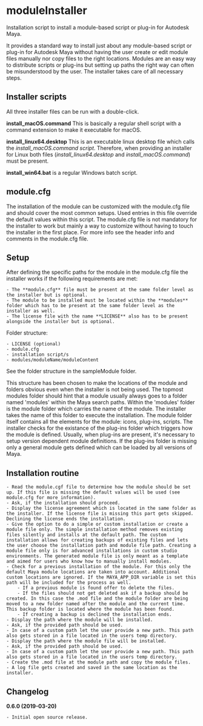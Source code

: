 # moduleInstaller
Installation script to install a module-based script or plug-in for Autodesk Maya.

It provides a standard way to install just about any module-based script or plug-in for Autodesk Maya without having the user create or edit module files manually nor copy files to the right locations. Modules are an easy way to distribute scripts or plug-ins but setting up paths the right way can often be misunderstood by the user. The installer takes care of all necessary steps.

## Installer scripts
All three installer files can be run with a double-click.

**install_macOS.command**
This is basically a regular shell script with a command extension to make it executable for macOS.

**install_linux64.desktop**
This is an executable linux desktop file which calls the _install_macOS.command script_. Therefore, when providing an installer for Linux both files (_install_linux64.desktop_ and _install_macOS.command_) must be present.

**install_win64.bat** is a regular Windows batch script.

## module.cfg
The installation of the module can be customized with the module.cfg file and should cover the most common setups. Used entries in this file override the default values within this script. The module.cfg file is not mandatory for the installer to work but mainly a way to customize without having to touch the installer in the first place. For more info see the header info and comments in the module.cfg file.

## Setup
After defining the specific paths for the module in the module.cfg file the installer works if the following requirements are met:

    - The **module.cfg** file must be present at the same folder level as the installer but is optional.
    - The module to be installed must be located within the **modules** folder which has to be present at the same folder level as the installer as well.
    - The license file with the name **LICENSE** also has to be present alongside the installer but is optional.
    
Folder structure:

    - LICENSE (optional)
    - module.cfg
    - installation script/s
    - modules/moduleName/moduleContent
    
See the folder structure in the sampleModule folder.

This structure has been chosen to make the locations of the module and folders obvious even when the installer is not being used. The topmost modules folder should hint that a module usually always goes to a folder named 'modules' within the Maya search paths. Within the 'modules' folder is the module folder which carries the name of the module. The installer takes the name of this folder to execute the installation. The module folder itself contains all the elements for the module: icons, plug-ins, scripts. The installer checks for the existance of the plug-ins folder which triggers how the module is defined. Usually, when plug-ins are present, it's necessary to setup version dependent module definitions. If the plug-ins folder is missing only a general module gets defined which can be loaded by all versions of Maya.

## Installation routine
    - Read the module.cgf file to determine how the module should be set up. If this file is missing the default values will be used (see module.cfg for more information).
    - Ask, if the installation should proceed.
    - Display the license agreement which is located in the same folder as the installer. If the license file is missing this part gets skipped. Declining the license ends the installation.
    - Give the option to do a simple or custom installation or create a module file only. The simple installation method removes existing files silently and installs at the default path. The custom installation allows for creating backups of existing files and lets the user choose the installation path and module file path. Creating a module file only is for advanced installations in custom studio environments. The generated module file is only meant as a template and aimed for users who know how to manually install modules.
    - Check for a previous installation of the module. For this only the default Maya module locations are taken into account. Additional custom locations are ignored. If the MAYA_APP_DIR variable is set this path will be included for the process as well.
        - If a previous module is found offer to delete the files.
        - If the files should not get deleted ask if a backup should be created. In this case the .mod file and the module folder are being moved to a new folder named after the module and the current time. This backup folder is located where the module has been found.
        - If creating a backup is declined the installation ends.
    - Display the path where the module will be installed.
    - Ask, if the provided path should be used.
    - In case of a custom path let the user provide a new path. This path also gets stored in a file located in the users temp directory.
    - Display the path where the module file will be installed.
    - Ask, if the provided path should be used.
    - In case of a custom path let the user provide a new path. This path also gets stored in a file located in the users temp directory.
    - Create the .mod file at the module path and copy the module files.
    - A log file gets created and saved in the same location as the installer.

## Changelog

**0.6.0 (2019-03-20)**

    - Initial open source release.
